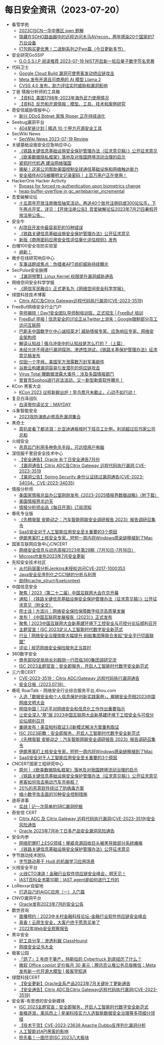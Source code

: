 # 每日安全资讯（2023-07-20）

- 看雪学苑
  - [2023CISCN—华中赛区   pwn 题解](https://mp.weixin.qq.com/s?__biz=MjM5NTc2MDYxMw==&mid=2458509828&idx=1&sn=3208247c87967b2fa24c8b7f0fb12658&chksm=b18ed28e86f95b98d46280017371b7b6192101c2cd1833f4a8d8f6061651a5eff490fd142be9&scene=58&subscene=0#rd)
  - [隐藏在SOHO路由器中的远程访问木马AVrecon，两年感染20个国家的7万台设备](https://mp.weixin.qq.com/s?__biz=MjM5NTc2MDYxMw==&mid=2458509828&idx=2&sn=8ec7abfc43402c1504120dacf585ff83&chksm=b18ed28e86f95b98f8594fab3dff8995516a1f70f2af9ce47478037ae9da30e1f3a71a6e41ee&scene=58&subscene=0#rd)
  - [打包购买更优惠！二进制系列之Pwn篇（今日更新多节）](https://mp.weixin.qq.com/s?__biz=MjM5NTc2MDYxMw==&mid=2458509828&idx=3&sn=c01d9376b83555ddba61d104c8ceaca9&chksm=b18ed28e86f95b9872fb9b915d5a6c1e0a0a34ffad0d5a63740a373c287a621ce6b98b5feff4&scene=58&subscene=0#rd)
- 安全研究GoSSIP
  - [G.O.S.S.I.P 阅读推荐 2023-07-19 NIST开启新一轮后量子数字签名竞赛](https://mp.weixin.qq.com/s?__biz=Mzg5ODUxMzg0Ng==&mid=2247495868&idx=1&sn=4e8fa1235822bc0fe20ea8b186b0e000&chksm=c063de65f71457735c675ac9ef73887f187ecdbfe24a97807df2c89fdaa9282da1fce72217c6&scene=58&subscene=0#rd)
- 代码卫士
  - [Google Cloud Build 漏洞可使黑客发动供应链攻击](https://mp.weixin.qq.com/s?__biz=MzI2NTg4OTc5Nw==&mid=2247517101&idx=1&sn=b0c111a99bc956b2107431d6ebb95ab6&chksm=ea94b2c7dde33bd16109770cd4770a6f7f989e459557db59356249469c17b8d71240693faa1a&scene=58&subscene=0#rd)
  - [Meta 发布开源且可商用的 AI 模型 LIama 2](https://mp.weixin.qq.com/s?__biz=MzI2NTg4OTc5Nw==&mid=2247517101&idx=2&sn=fed66598a1136b56ea3a7e3d25e4ce37&chksm=ea94b2c7dde33bd14a85c964ab99e4ebd1f3f5d81d7d12251e6fdae6be1845dbf3426bb2ad1b&scene=58&subscene=0#rd)
  - [CVSS 4.0 发布，助力评估实时威胁和漏洞影响](https://mp.weixin.qq.com/s?__biz=MzI2NTg4OTc5Nw==&mid=2247517101&idx=3&sn=4586afd90d79f3ea05777c153e54e3b9&chksm=ea94b2c7dde33bd1f6e95273014ab0c8f7b74d0fc58e85898d7611dcd45fce260bb851d6ebfb&scene=58&subscene=0#rd)
- 丁爸 情报分析师的工具箱
  - [【资料】美国1798年-2023年海外武力使用情况](https://mp.weixin.qq.com/s?__biz=MzI2MTE0NTE3Mw==&mid=2651137291&idx=1&sn=a8e610370c4e6343dcb59010fd0be1c8&chksm=f1af5231c6d8db2735be7de5088ebbfe6612b6afcd5497f091cde7141de13466a7f9efb924ce&scene=58&subscene=0#rd)
  - [【资料】反恐和开源情报：模型、工具、技术和案例研究](https://mp.weixin.qq.com/s?__biz=MzI2MTE0NTE3Mw==&mid=2651137291&idx=2&sn=3492329f97197638b6624e3e533281c0&chksm=f1af5231c6d8db27ba5e7448a17e93efe931b40ecd973228cfe8190997186fb77f52721e9d9a&scene=58&subscene=0#rd)
- 奇安信威胁情报中心
  - [新兴 DDoS Botnet 家族 Ripper 正在持续进化](https://mp.weixin.qq.com/s?__biz=MzI2MDc2MDA4OA==&mid=2247507205&idx=1&sn=fad92952a05fdf58e580c260daf59967&chksm=ea662a72dd11a364d1d98430c6cc490ffb1c0d82b005e56b62d8f3cc7a66c5061310fc92766b&scene=58&subscene=0#rd)
- Seebug漏洞平台
  - [404星链计划 | 精选 10 个甲方开源安全工具](https://mp.weixin.qq.com/s?__biz=MzAxNDY2MTQ2OQ==&mid=2650969563&idx=1&sn=48c16181caa2ddc14a458555217321a8&chksm=8079d7e9b70e5effaca364cf48061c4931f82e47f1a046ccf5d17a8b4e4a20a91b3441f0b180&scene=58&subscene=0#rd)
- SecWiki News
  - [SecWiki News 2023-07-19 Review](http://www.sec-wiki.com/?2023-07-19)
- 关键基础设施安全应急响应中心
  - [《铁路关键信息基础设施安全保护管理办法（征求意见稿）》公开征求意见](https://mp.weixin.qq.com/s?__biz=MzkyMzAwMDEyNg==&mid=2247538646&idx=1&sn=54490c71128115602362539bbf64a302&chksm=c1e9db87f69e5291579f540cfc7486ec29722846e60de36a0cb91b3c0e74275056305efac3eb&scene=58&subscene=0#rd)
  - [《欧美数据隐私框架》落地及对我国跨境流动治理的启示](https://mp.weixin.qq.com/s?__biz=MzkyMzAwMDEyNg==&mid=2247538646&idx=2&sn=7d7455e80be32c2990426153e4ef77d1&chksm=c1e9db87f69e529156f2e8dab58414f90d8dda3937db7843fef6379740586d8b54ef098e8444&scene=58&subscene=0#rd)
  - [紧抓时代机遇 建设网络强国](https://mp.weixin.qq.com/s?__biz=MzkyMzAwMDEyNg==&mid=2247538646&idx=3&sn=e0edb6e0bea21eb1650b752a5b409e23&chksm=c1e9db87f69e5291041e15c514df3701af6ea784980987af7b159eda3dc0b14df65f546b9ed7&scene=58&subscene=0#rd)
  - [揭秘！这家公司帮助美国控制全球通信基础设施和网络触达能力](https://mp.weixin.qq.com/s?__biz=MzkyMzAwMDEyNg==&mid=2247538646&idx=4&sn=e7194a02dd981ba1a43268fa0ffe16b2&chksm=c1e9db87f69e52916781824fe734caa69b8e3603b523b8f31d3b0d04737e8cb0e03235ffb8cc&scene=58&subscene=0#rd)
  - [安全插件AIOS被曝明文记录密码！上百万用户正在使用！](https://mp.weixin.qq.com/s?__biz=MzkyMzAwMDEyNg==&mid=2247538646&idx=5&sn=80c635bb75c4e9a58d49e4fbf2b3df98&chksm=c1e9db87f69e5291d68d7291ac5907e39227af084bbff61679e51e78debb6bb51fa5240cc616&scene=58&subscene=0#rd)
- HackerOne Hacker Activity
  - [Bypass for forced re-authentication upon biometrics change](https://hackerone.com/reports/1929915)
  - [heap-buffer-overflow in gc_writebarrier_incremental](https://hackerone.com/reports/1940002)
- 吾爱破解论坛
  - [十五周年开放注册微信抽奖活动，再送40个账号注册码或300论坛币，下午两点开奖，详见：【开放注册公告】吾爱破解论坛2023年7月21日暑假开放注册公告。](https://mp.weixin.qq.com/s?__biz=MjM5Mjc3MDM2Mw==&mid=2651139622&idx=1&sn=fa83d499232c31803a03ef6e49fd2eef&chksm=bd50be728a273764cc7c4baa84d5d43556148e71abba00a96821cd76baf50c4aa9d5a74d0df4&scene=58&subscene=0#rd)
- 安全牛
  - [AI项目开发中最容易犯的10种错误](https://mp.weixin.qq.com/s?__biz=MjM5Njc3NjM4MA==&mid=2651124843&idx=1&sn=f98c5a84d3a9004429b1e47a4a5498b1&chksm=bd1444b88a63cdae71b36381cb87ad2b29bbfbf27fc9323eca03bfef8abc42550ad8a8836676&scene=58&subscene=0#rd)
  - [《铁路关键信息基础设施安全保护管理办法》公开征求意见](https://mp.weixin.qq.com/s?__biz=MjM5Njc3NjM4MA==&mid=2651124843&idx=2&sn=6aee7e18fdd30395e351c0dae5801164&chksm=bd1444b88a63cdaee32e4705ec01429fcd119e1864df3a7ba4e559e3716014716344e212168d&scene=58&subscene=0#rd)
  - [新版《商用密码应用安全性评估量化评估规则》发布](https://mp.weixin.qq.com/s?__biz=MjM5Njc3NjM4MA==&mid=2651124843&idx=3&sn=6de30a76fa315ef91d9b776685288639&chksm=bd1444b88a63cdaead9e8cad9d97112b6741466d33028f19cd8c1d63f8b216337570556dfe52&scene=58&subscene=0#rd)
- 白帽100安全攻防实验室
  - [纳新！](https://mp.weixin.qq.com/s?__biz=MzIxMDYyNTk3Nw==&mid=2247513165&idx=1&sn=e18a821a3968b6d0b180601adeed2b67&chksm=9763409ba014c98db5202c9815bb77d90a0be61e07765042e9d7d5447053d2cacd9e5c08f69a&scene=58&subscene=0#rd)
- 微步在线研究响应中心
  - [军事话题成焦点：伪猎者APT组织威胁持续曝光](https://mp.weixin.qq.com/s?__biz=Mzg5MTc3ODY4Mw==&mid=2247502537&idx=1&sn=35dcb9ca6efcbeb54fddbc19fae067f5&chksm=cfcaa9ddf8bd20cb03d34de6940d8bc6cad648bc4d1e72270a4fef26b083d41554c904f1edc8&scene=58&subscene=0#rd)
- SecPulse安全脉搏
  - [【漏洞预警】Linux Kernel 权限提升漏洞威胁通告](https://mp.weixin.qq.com/s?__biz=MzAxNDM3NTM0NQ==&mid=2657045433&idx=1&sn=894de6e0f80de8813ca812b0e7eeaec1&chksm=803fab67b7482271ea3eca2005bec5145d42a523ffb40cc9d85b8a3064ba949037bf68117ccd&scene=58&subscene=0#rd)
- 网络空间安全科学学报
  - [《网信军民融合》正式更名为《网络空间安全科学学报》](https://mp.weixin.qq.com/s?__biz=MzI0NjU2NDMwNQ==&mid=2247495173&idx=1&sn=d479e0f684fc55beb5e1544bc9df7e94&chksm=e9bffabbdec873ada623f59666be26ee9d1abeeeac57e770e8323e20251886a59f1c5a993830&scene=58&subscene=0#rd)
- 绿盟科技技术博客
  - [Citrix ADC及Citrix Gateway远程代码执行漏洞(CVE-2023-3519)](http://blog.nsfocus.net/citrix-adccitrix-gatewaycve-2023-3519/)
- FreeBuf网络安全行业门户
  - [导师揭晓！Day1安全团队导师制培训班，正式招生 | FreeBuf 培训](https://www.freebuf.com/consult/372547.html)
  - [FreeBuf 早报 | 信息安全的讨论正从Twitter上消失；Google限制部分员工访问互联网](https://www.freebuf.com/news/372533.html)
  - [巴斯夫中国数字化中心诚招英才| 威胁情报专家、应急响应专家、网络安全架构师](https://www.freebuf.com/jobs/372512.html)
  - [解读认知战 | 俄乌冲突中的认知战是怎么打的？（上篇）](https://www.freebuf.com/articles/372491.html)
  - [未经允许不得进行漏洞探测、渗透性测试，《铁路关基保护管理办法》征求意见稿发布](https://www.freebuf.com/articles/372476.html)
  - [仅因一个字母，美国军方泄露数万封军事邮件](https://www.freebuf.com/news/372458.html)
  - [谷歌云构建漏洞容易引发潜在的供应链攻击](https://www.freebuf.com/news/372456.html)
  - [Virus Total 曝数据泄露大事件：涉及多国情报部门](https://www.freebuf.com/news/372449.html)
  - [曾冒充Sophos进行非法活动，又一新型勒索软件曝光！](https://www.freebuf.com/news/372446.html)
- KCon 黑客大会
  - [KCon 2023 议程新鲜出炉！早鸟票月末截止，心动不如行动！](https://mp.weixin.qq.com/s?__biz=MzIzOTAwNzc1OQ==&mid=2651136447&idx=1&sn=64206408e5de7f627607443d5df5389c&chksm=f2c120dfc5b6a9c9f162887f0140161d2bc4a947f56f3999e80c2912433e5a1a0bc165e6dfd4&scene=58&subscene=0#rd)
- 复旦白泽战队
  - [白泽带你读论文｜MAYDAY](https://mp.weixin.qq.com/s?__biz=MzU4NzUxOTI0OQ==&mid=2247486676&idx=1&sn=165bcbb0dab7b15415ad59f7016856e0&chksm=fdeb88aaca9c01bc6bcde3511100de8686bacc16196e8e056c9ce433801985f0556df9d04d57&scene=58&subscene=0#rd)
- 斗象智能安全
  - [2023攻防演练必修高危漏洞集合](https://mp.weixin.qq.com/s?__biz=MzIwMjcyNzA5Mw==&mid=2247491357&idx=1&sn=000a3e4c9ae19ef9fea2edb143d9333a&chksm=96db14c7a1ac9dd10b688a03e96aa79c6147a2ffb1215f1a963c844432954358f825be48f9c4&scene=58&subscene=0#rd)
- 黑奇士
  - [周扒皮看了都流泪：比亚迪通报按时下班员工比例，利润超过后15家公司总和](https://mp.weixin.qq.com/s?__biz=MzI5ODYwNTE4Nw==&mid=2247487745&idx=1&sn=02bc0b40aad08cabb25e5f1b4fa1bbeb&chksm=eca21eeddbd597fbdc462f9add71ad91f81bd82c12c6411aca4372a67c60e84df7c1b42a491e&scene=58&subscene=0#rd)
- 火绒安全
  - [恶意后门利用多种免杀手段，可远控用户电脑](https://mp.weixin.qq.com/s?__biz=MzI3NjYzMDM1Mg==&mid=2247515015&idx=1&sn=33b275f8af468954c55c04354200b427&chksm=eb7065b8dc07ecaeedf45521cce37dffe4e6cc75b8a9d223ee745f1175cb32a6c58a32ecc24b&scene=58&subscene=0#rd)
- 深信服千里目安全技术中心
  - [【安全通告】Oracle 补丁日安全通告7月份](https://mp.weixin.qq.com/s?__biz=Mzg2NjgzNjA5NQ==&mid=2247519686&idx=1&sn=64bad739eacba377f7863c5cde5b8913&chksm=ce4606d6f9318fc02f9ac7d43b3e29cc1f5238e0f86ee8b977e13fab9422e9b5939e5b285a44&scene=58&subscene=0#rd)
  - [【漏洞通告】Citrix ADC及Citrix Gateway 远程代码执行漏洞 CVE-2023-3519](https://mp.weixin.qq.com/s?__biz=Mzg2NjgzNjA5NQ==&mid=2247519686&idx=2&sn=8390b80d386d4d107942a3418c1cb7d3&chksm=ce4606d6f9318fc0cb6b93af87910437602829d46be0198655b5c0af62a72fc04c3e2999e16b&scene=58&subscene=0#rd)
  - [【漏洞公告】Spring Security 身份认证绕过漏洞通告(CVE-2023-34034、CVE-2023-34035)](https://mp.weixin.qq.com/s?__biz=Mzg2NjgzNjA5NQ==&mid=2247519686&idx=3&sn=2a51c2499b7c6f2474f75bbc4f4fdc40&chksm=ce4606d6f9318fc055a23e79fdf9990d3cdbcfc048fe80faea573235809863c02bcd5a8fb3e9&scene=58&subscene=0#rd)
- 情报分析师
  - [美国家情报总监办公室刚刚发布《2023-2025情报界数据战略》（附下载）](https://mp.weixin.qq.com/s?__biz=MzA3Mjc1MTkwOA==&mid=2650536104&idx=1&sn=fc2778584bc7b14f08789d641b1dadbd&chksm=8716d6e3b0615ff57ffabb23db47179e311474087594d90456abf7793116685823719e116cdf&scene=58&subscene=0#rd)
  - [美国情报界半边天](https://mp.weixin.qq.com/s?__biz=MzA3Mjc1MTkwOA==&mid=2650536104&idx=2&sn=7fb76a87c699ce783e0ddeccbe62c370&chksm=8716d6e3b0615ff53ec0fe52cd7271266c72b7a8ff30792e2d3326197d18348cb21ec0b72a68&scene=58&subscene=0#rd)
  - [情报分析师出品《每日开源》订阅须知](https://mp.weixin.qq.com/s?__biz=MzA3Mjc1MTkwOA==&mid=2650536104&idx=3&sn=7311d51becaf8a0e2acf9345256484e1&chksm=8716d6e3b0615ff575c64c777fd7b00f00841969dc212df6dc0ca70ae156d9475b92d19087b8&scene=58&subscene=0#rd)
- 嘶吼专业版
  - [《先稽我智 安能动之：汽车智能网联安全调研报告 2023》报告调研召集令](https://mp.weixin.qq.com/s?__biz=MzI0MDY1MDU4MQ==&mid=2247564119&idx=1&sn=b685b61ef4954567861100ad1b669771&chksm=e9142b6dde63a27bd8c92451efb2b74fefa6bb0c8f1866a1ac8030ed622e5512d1cb36347609&scene=58&subscene=0#rd)
  - [SaaS安全对于人工智能应用安全至关重要的3个原因](https://mp.weixin.qq.com/s?__biz=MzI0MDY1MDU4MQ==&mid=2247564119&idx=2&sn=ab9775f83b59b2560c0735a86d044018&chksm=e9142b6dde63a27b4fce9955095fdb179f5a8986cd144007595e9f4d2b9b38c9f455fe8e83cf&scene=58&subscene=0#rd)
  - [伊朗黑客盯上核安全专家，短短一周内将Windows感染链移植到了Mac](https://mp.weixin.qq.com/s?__biz=MzI0MDY1MDU4MQ==&mid=2247564119&idx=3&sn=4c17b4413eebdecf8a0974fd2470ed98&chksm=e9142b6dde63a27b629c7d0a3c860bc71b7e162178e37c3d7460cee29e8a7107c5ccbc072f57&scene=58&subscene=0#rd)
- 国家互联网应急中心CNCERT
  - [网络安全信息与动态周报2023年第29期（7月10日-7月16日）](https://mp.weixin.qq.com/s?__biz=MzIwNDk0MDgxMw==&mid=2247498512&idx=1&sn=2d6f0ca2bcaa39522100fc9fc3fa8639&chksm=973ac872a04d4164eb7cd35ade3d437e61ad8266f097dd421a7169c07efebc59e6b88e43d56b&scene=58&subscene=0#rd)
  - [Microsoft发布2023年7月安全更新](https://mp.weixin.qq.com/s?__biz=MzIwNDk0MDgxMw==&mid=2247498512&idx=2&sn=79af29d494dd4d4e2c9d1f8d936f5c83&chksm=973ac872a04d4164efb69ec965b7d5658ac8c9cc201f63bb21455ba0952b0aa3535f17448e8b&scene=58&subscene=0#rd)
- 先知安全技术社区
  - [从代码层面分析Jenkins未授权访问CVE-2017-1000353](https://xz.aliyun.com/t/12716)
  - [Java安全反序列化之CC1链的分析与利用](https://xz.aliyun.com/t/12715)
  - [劫持tcache_struct与setcontext](https://xz.aliyun.com/t/12714)
- 中国信息安全
  - [聚焦 | 2023（第二十二届）中国互联网大会在京开幕](https://mp.weixin.qq.com/s?__biz=MzA5MzE5MDAzOA==&mid=2664188486&idx=1&sn=d6a3732bae9d3dc50e14955d06c885d7&chksm=8b5948bfbc2ec1a9d0ba96c3a31413b1e87d056fefbe488c9850c97f6e18308d1b06e981f938&scene=58&subscene=0#rd)
  - [通知 | 《铁路关键信息基础设施安全保护管理办法（征求意见稿）》公开征求意见（附全文）](https://mp.weixin.qq.com/s?__biz=MzA5MzE5MDAzOA==&mid=2664188486&idx=2&sn=3817d2e0cff41873ad6d0ed65a6f7b9e&chksm=8b5948bfbc2ec1a90f9fb5bc40a33beeb8546e74af5a1b266586e51cbfcb5c85173102fa24d2&scene=58&subscene=0#rd)
  - [院士谈 | 方滨兴：网络安全保险保障数字经济高质量发展](https://mp.weixin.qq.com/s?__biz=MzA5MzE5MDAzOA==&mid=2664188486&idx=3&sn=ae5c46ef041c444cb33c9754f8c73450&chksm=8b5948bfbc2ec1a939dcec47beb518ff9205a9acd847b7f9e19a4b0ab371ad8b339c93fe128d&scene=58&subscene=0#rd)
  - [发布 | 《中国互联网发展报告（2023）》正式发布](https://mp.weixin.qq.com/s?__biz=MzA5MzE5MDAzOA==&mid=2664188486&idx=4&sn=4b01d0b7dc0075014e401cf6ce9f828e&chksm=8b5948bfbc2ec1a963bdf34023ed3b0beacd8f28e5ca487226a7fe445f61e1f2fd8d0d932a93&scene=58&subscene=0#rd)
  - [聚焦 | 2023中国互联网大会新基建环境下工控安全与可控分论坛顺利召开](https://mp.weixin.qq.com/s?__biz=MzA5MzE5MDAzOA==&mid=2664188486&idx=5&sn=2699e523c9d20a2da43ac856931a435c&chksm=8b5948bfbc2ec1a9796e449fd4a90163688e5995a496db7b3e619b7a50c34c2e7f0e5e74a516&scene=58&subscene=0#rd)
  - [主题官宣！ISC 2023定义人工智能时代数字安全新范式](https://mp.weixin.qq.com/s?__biz=MzA5MzE5MDAzOA==&mid=2664188486&idx=6&sn=81135426f40473c052150b19d6e211f7&chksm=8b5948bfbc2ec1a94c122a75e39815a79dc9e09bcdb0efcb850d040068c69132684cfe1958a4&scene=58&subscene=0#rd)
  - [行业 | 网络安全治理效能大幅提升 蚂蚁集团等联合发起“安全平行切面联盟”](https://mp.weixin.qq.com/s?__biz=MzA5MzE5MDAzOA==&mid=2664188486&idx=7&sn=b9cb2d4a6e74bc4eb533b5da7fac1ed0&chksm=8b5948bfbc2ec1a93fecf1aedd96b77ffaf31a567f1398fb575ce7a11085b66c24480e66999a&scene=58&subscene=0#rd)
  - [评论 | 规范网络安全保险服务正当其时](https://mp.weixin.qq.com/s?__biz=MzA5MzE5MDAzOA==&mid=2664188486&idx=8&sn=62cb2117e9a1821bbd60d0f8fc538c70&chksm=8b5948bfbc2ec1a9c29c7be234285b28f1a7f9543abfb65c04f559c12e57ca96f11fb9871fca&scene=58&subscene=0#rd)
- 360数字安全
  - [商务部投促局局长刘殿勋一行莅临360集团调研交流](https://mp.weixin.qq.com/s?__biz=MzA4MTg0MDQ4Nw==&mid=2247562650&idx=1&sn=532b4c0edd8041c2deaf1c6b68a47f34&chksm=9f8d6592a8faec8442e2ce5da9865bdd7788c50e954e42bf5287a2b0aa638b2387addc3f3898&scene=58&subscene=0#rd)
  - [ISC 2023主题官宣：安全即服务，开启人工智能时代数字安全新范式](https://mp.weixin.qq.com/s?__biz=MzA4MTg0MDQ4Nw==&mid=2247562650&idx=2&sn=c821a15706179da692ae807c94413aef&chksm=9f8d6592a8faec844e7550ebd582f87dba7d6d834a3bfc8a40c995ee909f36c04e94b2d0cba9&scene=58&subscene=0#rd)
- 三六零CERT
  - [CVE-2023-3519：Citrix ADC/Gateway 远程代码执行漏洞通告](https://mp.weixin.qq.com/s?__biz=MzU5MjEzOTM3NA==&mid=2247493498&idx=1&sn=27fb36d34fb3189131c1331c6a4dc810&chksm=fe26e27bc9516b6dcd1e06f286a3df392a36d3bc2decafb74bcba0d5e9f97a224d420c2171b8&scene=58&subscene=0#rd)
  - [安全日报（2023.07.19）](https://mp.weixin.qq.com/s?__biz=MzU5MjEzOTM3NA==&mid=2247493498&idx=2&sn=7b82673cdbc16a40aca4c9c3d3ff6276&chksm=fe26e27bc9516b6dc22bc383aae0092111e7b84d00e6164d87dcd67dd114bc7011a510c9650d&scene=58&subscene=0#rd)
- 嘶吼 RoarTalk – 网络安全行业综合服务平台,4hou.com
  - [入选「数据安全和个人信息保护创新实践案例」，梆梆安全亮相2023中国网络文明大会](https://www.4hou.com/posts/2q2M)
  - [网信中国 | 习近平对网络安全和信息化工作作出重要指示](https://www.4hou.com/posts/3rEA)
  - [让安全深入“基”层 2023中国互联网大会新基建环境下工控安全与可控分论坛顺利召开](https://www.4hou.com/posts/4vV7)
  - [重磅发布！美亚柏科取证3.0新模式解决方案重构取证](https://www.4hou.com/posts/ZGvQ)
  - [ISC 2023前瞻：安全即服务，开启人工智能时代数字安全新范式](https://www.4hou.com/posts/YYrA)
  - [《先稽我智 安能动之：汽车智能网联安全调研报告 2023》报告调研召集令](https://www.4hou.com/posts/PKgA)
  - [伊朗黑客盯上核安全专家，短短一周内将Windows感染链移植到了Mac](https://www.4hou.com/posts/PKrA)
  - [SaaS安全对于人工智能应用安全至关重要的3个原因](https://www.4hou.com/posts/GXQ5)
- CNCERT国家工程研究中心
  - [原创 | 《欧美数据隐私框架》落地及对我国跨境流动治理的启示](https://mp.weixin.qq.com/s?__biz=MzUzNDYxOTA1NA==&mid=2247538769&idx=1&sn=eeab00b970cebd3f3be71910705b1d0f&chksm=fa93ee90cde467866c002a84c61fc867145ba5fe6ec505bca6a75691587a24c2edcd12f9ce11&scene=58&subscene=0#rd)
  - [《铁路关键信息基础设施安全保护管理办法（征求意见稿）》公开征求意见](https://mp.weixin.qq.com/s?__biz=MzUzNDYxOTA1NA==&mid=2247538769&idx=2&sn=105132894c017e470239e918aac5624d&chksm=fa93ee90cde467860cafc4dd1a1e3faa92cd11e7c56e099524d11c7641c6518176c5438179e4&scene=58&subscene=0#rd)
  - [黑客如何攻击电动汽车充电桩？](https://mp.weixin.qq.com/s?__biz=MzUzNDYxOTA1NA==&mid=2247538769&idx=3&sn=6fc6fa6e5d93ebb76e018375fa974a51&chksm=fa93ee90cde467864bd44df331c6d71bbbe94aae4f8826afe22469ce3413dca32458678be72e&scene=58&subscene=0#rd)
  - [20%的恶意软件绕过了防病毒方案](https://mp.weixin.qq.com/s?__biz=MzUzNDYxOTA1NA==&mid=2247538769&idx=4&sn=4ea0394ac44aa7597a59d30345932e2d&chksm=fa93ee90cde467866a952b4bdd15ae5d895914010ca43ae61f3661c5578c4eb9df4b5ff51eaf&scene=58&subscene=0#rd)
  - [缩小数字攻击面的10种安全控制措施](https://mp.weixin.qq.com/s?__biz=MzUzNDYxOTA1NA==&mid=2247538769&idx=5&sn=b8481b1706de56805ff5b97648d19bce&chksm=fa93ee90cde467864f78967184004dcf6af2efee3abc8c5c8521bc147a4b5c2eaa54f351156d&scene=58&subscene=0#rd)
- 迪哥讲事
  - [实战 | 记一次简单的SRC漏洞挖掘](https://mp.weixin.qq.com/s?__biz=MzIzMTIzNTM0MA==&mid=2247490928&idx=1&sn=6b00a8495b24d15e3c36b022cead55bf&chksm=e8a61713dfd19e05fa26725a34512e04e0e377809fc823f2c31ff79aa26c4d8c13656a5c2bce&scene=58&subscene=0#rd)
- 奇安信 CERT
  - [Citrix ADC 及 Citrix Gateway 远程代码执行漏洞(CVE-2023-3519)安全风险通告](https://mp.weixin.qq.com/s?__biz=MzU5NDgxODU1MQ==&mid=2247499147&idx=1&sn=ceb7547c1973dec74ab29cc614f791b3&chksm=fe79d913c90e500516e036dd3bcd64aada69adc856aa9764920528f7be8c032d525d330d22f0&scene=58&subscene=0#rd)
  - [Oracle 2023年7月补丁日多产品安全漏洞风险通告](https://mp.weixin.qq.com/s?__biz=MzU5NDgxODU1MQ==&mid=2247499147&idx=2&sn=0bcedc63f177adb297cebf2535e7945f&chksm=fe79d913c90e5005fc444c984b35741e6b02b8c8d9fc7f2c7ed633ff0dccda7ee1586367befa&scene=58&subscene=0#rd)
- 安全内参
  - [网络犯罪盯上ESG领域！挪威资源回收巨头被黑导致部分系统瘫痪](https://mp.weixin.qq.com/s?__biz=MzI4NDY2MDMwMw==&mid=2247509170&idx=1&sn=209988ed2501ab60c68a09a9b9dff053&chksm=ebfae392dc8d6a84afe5c9829457d6f40c08c7eae64881178ad079aa4bbee423679525fa8fde&scene=58&subscene=0#rd)
  - [《铁路关键信息基础设施安全保护管理办法》公开征求意见](https://mp.weixin.qq.com/s?__biz=MzI4NDY2MDMwMw==&mid=2247509170&idx=2&sn=fc0ffc702eaa49393183f060abdd37bc&chksm=ebfae392dc8d6a845b9e166aa3d6bb65294ef6b82904bc49f9b3aceda3428558bad5c11f60e4&scene=58&subscene=0#rd)
- 字节跳动技术团队
  - [字节跳动基于 Hudi 的机器学习应用场景](https://mp.weixin.qq.com/s?__biz=MzI1MzYzMjE0MQ==&mid=2247503395&idx=1&sn=3000cdbe93bc45bee8d645db67b70fc9&chksm=e9d305c1dea48cd7480808b205a82666f652a7413876903eb91f986ff8b81d5420a9514b11ff&scene=58&subscene=0#rd)
- 火线安全平台
  - [火线CTO演讲！金融行业软件供应链安全峰会，明天见！](https://mp.weixin.qq.com/s?__biz=MzU4MjEwNzMzMg==&mid=2247493323&idx=1&sn=98719b618d4e4a9157de4a4c80843f67&chksm=fdbfcf60cac84676a2b862a67c3588ade524aa659bcf613b3a249a9374b06c0f0de2dad77093&scene=58&subscene=0#rd)
  - [IAST百科全书第10期：IAST agent是如何进行工作的](https://mp.weixin.qq.com/s?__biz=MzU4MjEwNzMzMg==&mid=2247493323&idx=2&sn=1f76014e4ba3d3ba461a28f15760ce52&chksm=fdbfcf60cac8467611ce5980a8e184074fae60bd264216895ad2707bab68820183dd40f13fe9&scene=58&subscene=0#rd)
- LoRexxar自留地
  - [打造自己的AIGC应用（一）入门篇](https://mp.weixin.qq.com/s?__biz=MzkwNzMyNjU0MQ==&mid=2247484072&idx=1&sn=c29afa680609666897a6887bd1928ccc&chksm=c0dba78af7ac2e9c24055821c8f22c7fc70fa37c7af20290378b3c6e25509102e9df24a6bcb7&scene=58&subscene=0#rd)
- CNVD漏洞平台
  - [Oracle发布2023年7月的安全公告](https://mp.weixin.qq.com/s?__biz=MzU3ODM2NTg2Mg==&mid=2247493596&idx=1&sn=06e10c8f92e44abd9912baa0da066cd6&chksm=fd74d715ca035e03efcdc46b54ae623b35e0f35d17501c4216d92883dafba514983c54942be1&scene=58&subscene=0#rd)
- 数世咨询
  - [直播预约｜2023中关村金融科技论坛-金融行业软件供应链安全峰会](https://mp.weixin.qq.com/s?__biz=MzkxNzA3MTgyNg==&mid=2247502129&idx=1&sn=43e3494c833348a095b2e842cf36bdc3&chksm=c144bb8cf633329ada0f743db6f72c48caff7cb2f0ac8856933fa39d28ccad172b5770127e24&scene=58&subscene=0#rd)
  - [真香！云原生安全，大客户终于愿意买单了](https://mp.weixin.qq.com/s?__biz=MzkxNzA3MTgyNg==&mid=2247502129&idx=2&sn=3468229ddced1776fe8402b354f2385e&chksm=c144bb8cf633329a988ad865c89fa902adb3a5f7a9140febca6b67832c1e8c02868c05e32efa&scene=58&subscene=0#rd)
  - [2022年Web安全观察报告](https://mp.weixin.qq.com/s?__biz=MzkxNzA3MTgyNg==&mid=2247502129&idx=3&sn=2ef9d99159a35348115d8f075eae1c4c&chksm=c144bb8cf633329a32d22ede26f664c9b4913fa46697c5397c8615c4a183d31a2320052d6e18&scene=58&subscene=0#rd)
- 黑伞安全
  - [好工具分享：渗透利器 ClassHound](https://mp.weixin.qq.com/s?__biz=MzU0MzkzOTYzOQ==&mid=2247487688&idx=1&sn=47982b6bfb9c15ece08a0fe00bdfc025&chksm=fb029d90cc75148649b4396a99af849abc02641cbe7f91ea117aa44f655f7ac9f8c0fdb92b2b&scene=58&subscene=0#rd)
  - [网络安全证书大全](https://mp.weixin.qq.com/s?__biz=MzU0MzkzOTYzOQ==&mid=2247487688&idx=2&sn=344bdcaaa0c1cdb952999ac545260d54&chksm=fb029d90cc751486decf3cd1666593b52f84bd03832d80c0f2d010b72f26322e8f922ee8a6b3&scene=58&subscene=0#rd)
- 极客公园
  - [「鸽了」2 年终于量产，特斯拉的 Cybertruck 到底经历了什么？](https://mp.weixin.qq.com/s?__biz=MTMwNDMwODQ0MQ==&mid=2653001592&idx=1&sn=ac1745375247f64342c5eeaa5f36e5a5&chksm=7e54eace492363d8c67d8a275eea5e9fd8ad0391ad5daa53c561fd45c4289276058a722d9ec6&scene=58&subscene=0#rd)
  - [微软 Office copilot 定价每月 30 美元；腾讯否认推公务员版微信；Meta 发布新一代开源大模型 | 极客早知道](https://mp.weixin.qq.com/s?__biz=MTMwNDMwODQ0MQ==&mid=2653001568&idx=1&sn=03357100c22fcfb039d7d3dd0718f223&chksm=7e54ead6492363c0e3688cac0f1bef94055e0a9abdeee1b1a6f33fd962c8bcc76932c3805a50&scene=58&subscene=0#rd)
- 绿盟科技CERT
  - [【安全更新】Oracle全系产品2023年7月关键补丁更新通告](https://mp.weixin.qq.com/s?__biz=Mzk0MjE3ODkxNg==&mid=2247488410&idx=1&sn=90f80852131d5f771232288d9540576c&chksm=c2c64491f5b1cd878b2c15998c234198c1226d3143e8c203c1d7ddd9c3cf2daf41a283480ee0&scene=58&subscene=0#rd)
  - [【安全通告】Citrix ADC及Citrix Gateway远程代码执行漏洞(CVE-2023-3519)](https://mp.weixin.qq.com/s?__biz=Mzk0MjE3ODkxNg==&mid=2247488410&idx=2&sn=75607f118aa6bc12041cedfef0096376&chksm=c2c64491f5b1cd87dbb6428f1141d33c8b10928c9a8aadc76cdc9cf42981034d96ec60d5973d&scene=58&subscene=0#rd)
- 安全客-有思想的安全新媒体
  - [ISC 2023主题官宣：安全即服务，开启人工智能时代数字安全新范式](https://www.anquanke.com/post/id/289812)
  - [奋楫逐浪，乘风而上 | 星阑科技实力入选智能数据安全治理等多项细分领域](https://www.anquanke.com/post/id/289782)
  - [【技术干货】CVE-2023-23638 Apache Dubbo反序列化漏洞分析](https://www.anquanke.com/post/id/289783)
  - [人工智能对API黑客的影响](https://www.anquanke.com/post/id/289802)
  - [抢先看！一图尽览ISC 2023八大板块](https://www.anquanke.com/post/id/289789)
